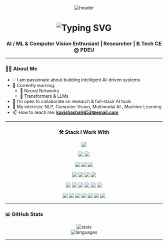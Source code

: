 <p align="center">
  <img src="https://capsule-render.vercel.app/api?type=waving&color=8e44ad,2980b9&height=200&section=header&text=Hello!%20I'm%20Kavisha%20Shah&fontSize=40&fontAlign=50&fontColor=ffffff" alt="header" />
</p>

<h1 align="center">
  <img src="https://readme-typing-svg.demolab.com?font=Fira+Code&size=28&pause=1000&color=00FFFF&center=true&vCenter=true&width=550&lines=A+Computer+Science+Student;An+AI%2FML+Enthusiast;A+Researcher;A+Coder" alt="Typing SVG" />
</h1>


<h3 align="center">AI / ML & Computer Vision Enthusiast | Researcher | B.Tech CE @ PDEU</h3>

---

### 👩‍💻 About Me

- 💡 I am passionate about building intelligent AI-driven systems  
- 🌱 Currently learning:
  - 🤖 Neural Networks
  - 🧠 Transformers & LLMs
- 🤝 I’m open to collaborate on research & full-stack AI tools
- 🧠 My interests: NLP, Computer Vision, Multimodal AI , Machine Learning
- 📫 How to reach me: **kavishashah653@email.com**


---

<h3 align="center">🛠️ Stack I Work With</h3>

<p align="center">
  <img src="https://img.shields.io/badge/TensorFlow-FF6F00?style=for-the-badge&logo=tensorflow&logoColor=white" />
</p>

<p align="center">
  <img src="https://img.shields.io/badge/Numpy-013243?style=for-the-badge&logo=numpy&logoColor=white" />
  <img src="https://img.shields.io/badge/Pandas-150458?style=for-the-badge&logo=pandas&logoColor=white" />
</p>

<p align="center">
  <img src="https://img.shields.io/badge/Matplotlib-white?style=for-the-badge&logo=plotly&logoColor=black" />
  <img src="https://img.shields.io/badge/Scikit--Learn-F7931E?style=for-the-badge&logo=scikitlearn&logoColor=white" />
  <img src="https://img.shields.io/badge/NVIDIA-76B900?style=for-the-badge&logo=nvidia&logoColor=white" />
</p>

<p align="center">
  <img src="https://img.shields.io/badge/HTML5-E34F26?style=for-the-badge&logo=html5&logoColor=white" />
  <img src="https://img.shields.io/badge/CSS3-1572B6?style=for-the-badge&logo=css3&logoColor=white" />
  <img src="https://img.shields.io/badge/JavaScript-F7DF1E?style=for-the-badge&logo=javascript&logoColor=black" />
  <img src="https://img.shields.io/badge/Bootstrap-7952B3?style=for-the-badge&logo=bootstrap&logoColor=white" />
</p>

<p align="center">
  <img src="https://img.shields.io/badge/C-00599C?style=for-the-badge&logo=c&logoColor=white" />
  <img src="https://img.shields.io/badge/C++-00599C?style=for-the-badge&logo=c%2B%2B&logoColor=white" />
  <img src="https://img.shields.io/badge/Python-3776AB?style=for-the-badge&logo=python&logoColor=white" />
  <img src="https://img.shields.io/badge/Java-ED8B00?style=for-the-badge&logo=java&logoColor=white" />
  <img src="https://img.shields.io/badge/LeetCode-000000?style=for-the-badge&logo=leetcode&logoColor=yellow" />
  <img src="https://img.shields.io/badge/Kaggle-20BEFF?style=for-the-badge&logo=kaggle&logoColor=white" />
</p>

<p align="center">
  <img src="https://img.shields.io/badge/MongoDB-47A248?style=for-the-badge&logo=mongodb&logoColor=white" />
  <img src="https://img.shields.io/badge/Express.js-303030?style=for-the-badge&logo=express&logoColor=white" />
  <img src="https://img.shields.io/badge/React-20232A?style=for-the-badge&logo=react&logoColor=61DAFB" />
  <img src="https://img.shields.io/badge/Node.js-339933?style=for-the-badge&logo=node.js&logoColor=white" />
  <img src="https://img.shields.io/badge/JWT-000000?style=for-the-badge&logo=jsonwebtokens&logoColor=white" />
  <img src="https://img.shields.io/badge/MySQL-4479A1?style=for-the-badge&logo=mysql&logoColor=white" />
  <img src="https://img.shields.io/badge/GraphQL-E10098?style=for-the-badge&logo=graphql&logoColor=white" />
</p>

---


### 📊 GitHub Stats

<p align="center">
  <img src="https://github-readme-stats.vercel.app/api?username=kavishashah&show_icons=true&theme=radical" alt="stats" />
  <br/>
  <img src="https://github-readme-stats.vercel.app/api/top-langs/?username=kavishashah&layout=compact&theme=radical" alt="languages" />
</p>

---


